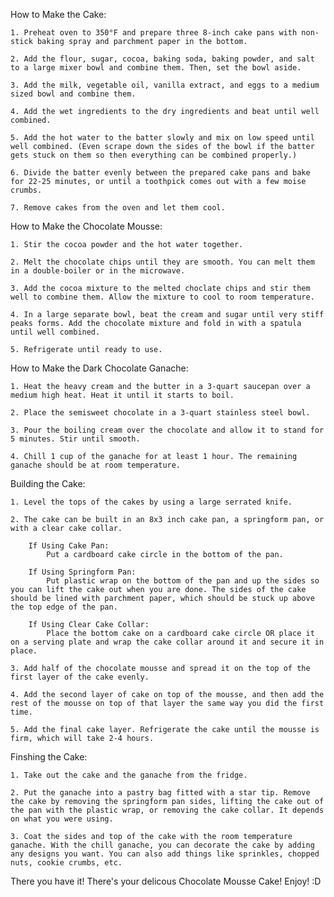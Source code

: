 How to Make the Cake:

    1. Preheat oven to 350°F and prepare three 8-inch cake pans with non-stick baking spray and parchment paper in the bottom.

    2. Add the flour, sugar, cocoa, baking soda, baking powder, and salt to a large mixer bowl and combine them. Then, set the bowl aside.

    3. Add the milk, vegetable oil, vanilla extract, and eggs to a medium sized bowl and combine them.

    4. Add the wet ingredients to the dry ingredients and beat until well combined.

    5. Add the hot water to the batter slowly and mix on low speed until well combined. (Even scrape down the sides of the bowl if the batter gets stuck on them so then everything can be combined properly.)

    6. Divide the batter evenly between the prepared cake pans and bake for 22-25 minutes, or until a toothpick comes out with a few moise crumbs.

    7. Remove cakes from the oven and let them cool.



How to Make the Chocolate Mousse:

    1. Stir the cocoa powder and the hot water together.

    2. Melt the chocolate chips until they are smooth. You can melt them in a double-boiler or in the microwave.

    3. Add the cocoa mixture to the melted choclate chips and stir them well to combine them. Allow the mixture to cool to room temperature.

    4. In a large separate bowl, beat the cream and sugar until very stiff peaks forms. Add the chocolate mixture and fold in with a spatula until well combined.

    5. Refrigerate until ready to use.



How to Make the Dark Chocolate Ganache:

    1. Heat the heavy cream and the butter in a 3-quart saucepan over a medium high heat. Heat it until it starts to boil.

    2. Place the semisweet chocolate in a 3-quart stainless steel bowl.

    3. Pour the boiling cream over the chocolate and allow it to stand for 5 minutes. Stir until smooth.

    4. Chill 1 cup of the ganache for at least 1 hour. The remaining ganache should be at room temperature.



Building the Cake:

    1. Level the tops of the cakes by using a large serrated knife.

    2. The cake can be built in an 8x3 inch cake pan, a springform pan, or with a clear cake collar. 

        If Using Cake Pan:
            Put a cardboard cake circle in the bottom of the pan.

        If Using Springform Pan:
            Put plastic wrap on the bottom of the pan and up the sides so you can lift the cake out when you are done. The sides of the cake should be lined with parchment paper, which should be stuck up above the top edge of the pan.

        If Using Clear Cake Collar:
            Place the bottom cake on a cardboard cake circle OR place it on a serving plate and wrap the cake collar around it and secure it in place.

    3. Add half of the chocolate mousse and spread it on the top of the first layer of the cake evenly.

    4. Add the second layer of cake on top of the mousse, and then add the rest of the mousse on top of that layer the same way you did the first time.
    
    5. Add the final cake layer. Refrigerate the cake until the mousse is firm, which will take 2-4 hours.



Finshing the Cake:

    1. Take out the cake and the ganache from the fridge.

    2. Put the ganache into a pastry bag fitted with a star tip. Remove the cake by removing the springform pan sides, lifting the cake out of the pan with the plastic wrap, or removing the cake collar. It depends on what you were using.

    3. Coat the sides and top of the cake with the room temperature ganache. With the chill ganache, you can decorate the cake by adding any designs you want. You can also add things like sprinkles, chopped nuts, cookie crumbs, etc.



There you have it! There's your delicous Chocolate Mousse Cake! Enjoy! :D